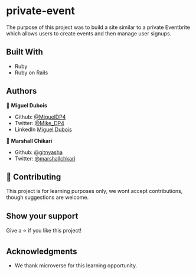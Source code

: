 # private-event

The purpose of this project was to build a site similar to a private Eventbrite which allows users to create events and then manage user signups.
## Built With

- Ruby
- Ruby on Rails

## Authors

👤 **Miguel Dubois**

- Github: [@MiguelDP4](https://github.com/MiguelDP4)
- Twitter: [@Mike_DP4](https://twitter.com/Mike_DP4)
- LinkedIn [Miguel Dubois](https://www.linkedin.com/in/miguel-angel-dubois)

👤 **Marshall Chikari**

- Github: [@gitnyasha](https://github.com/gitnyasha)
- Twitter: [@marshallchkari](https://twitter.com/marshallchkari) 

## 🤝 Contributing

This project is for learning purposes only, we wont accept contributions, though suggestions are welcome.

## Show your support

Give a ⭐️ if you like this project!

## Acknowledgments

- We thank microverse for this learning opportunity.
